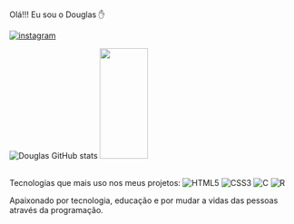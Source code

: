 Olá!!! Eu sou o Douglas ✋

[![instagram](https://img.shields.io/badge/Instagram-E4405F?style=for-the-badge&logo=instagram&logoColor=white)](https://www.instagram.com/7_douglassilva/)

![Douglas GitHub stats](https://github-readme-stats.vercel.app/api?username=7-Dodi&show_icons=true&theme=tokyonight)
 <img width="41%" height="195px" src="https://github-readme-stats.vercel.app/api/top-langs/?username=7-Dodi&layout=compact&hide_border=true&title_color=00bfbf&text_color=00bfbf&bg_color=0d1117" />
</div>
Tecnologias que mais uso nos meus projetos:
<div style="display: inline-block"><br>
    <img style="aligin= center" src="https://img.shields.io/badge/HTML5-E34F26?style=for-the-badge&logo=html5&logoColor=white" alt="HTML5">
    <img style="aligin= center" src="https://img.shields.io/badge/CSS3-1572B6?style=for-the-badge&logo=css3&logoColor=white" alt="CSS3">
    <img style="aligin= center" src="https://img.shields.io/badge/C-00599C?style=for-the-badge&logo=c&logoColor=white" alt="C">
    <img style="aligin= center" src="https://img.shields.io/badge/R-276DC3?style=for-the-badge&logo=r&logoColor=white" alt="R">
</div><br>

Apaixonado por tecnologia, educação e por mudar a vidas das pessoas através da programação.
